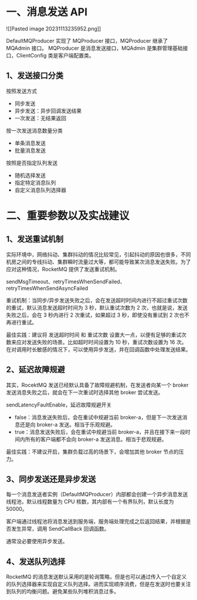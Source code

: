 # 一、消息发送 API

![[Pasted image 20231113235952.png]]

DefaultMQProducer 实现了 MQProducer 接口，MQProducer 继承了 MQAdmin 接口。
MQProducer 是消息发送接口，MQAdmin 是集群管理基础接口，ClientConfig 类是客户端配置类。


## 1、发送接口分类

按照发送方式
- 同步发送
- 异步发送：异步回调发送结果
- 一次发送：无结果返回

按一次发送消息数量分类
- 单条消息发送
- 批量消息发送

按照是否指定队列发送
- 随机选择发送
- 指定特定消息队列
- 自定义消息队列选择器


# 二、重要参数以及实战建议

## 1、发送重试机制

实际环境中，网络抖动、集群抖动的情况比较常见，引起抖动的原因也很多，不同机房之间的专线抖动、集群瞬时流量过大等，都可能导致某次消息发送失败。为了应对这种情况，RocketMQ 提供了发送重试机制。

sendMsgTimeout、retryTimesWhenSendFailed、retryTimesWhenSendAsyncFailed

重试机制：当同步/异步发送失败之后，会在发送超时时间内进行不超过重试次数的重试，默认消息发送超时时间为 3 秒，默认重试次数为 2 次，也就是说，发送失败之后，会在 3 秒内进行 2 次重试，如果超过 3 秒，即使没有重试到 2 次也不再进行重试。

最佳实践：建议将 发送超时时间 和 重试次数 设置大一点，以便有足够的重试次数来应对发送失败的场景。比如超时时间设置为 10 秒，重试次数设置为 16 次。
在对调用时长敏感的情况下，可以使用异步发送，并在回调函数中处理发送结果。

## 2、延迟故障规避

其实，RocektMQ 发送已经默认具备了故障规避机制，在发送者向某一个 broker 发送消息失败之后，就会在下一次重试时选择其他 broker 尝试发送。

sendLatencyFaultEnable，延迟故障规避开关
- false：消息发送失败后，会在重试中规避当前 broker-a，但是下一次发送消息还是向 broker-a 发送。相当于乐观规避。
- true：消息发送失败后，会在重试中规避当前 broker-a，并且在接下来一段时间内所有的客户端都不会向 broker-a 发送消息。相当于悲观规避。

最佳实践：不建议开启，集群负载过高的场景下，会增加其他 broker 节点的压力。

## 3、同步发送还是异步发送

每一个消息发送者实例（DefaultMQProducer）内部都会创建一个异步消息发送线程池，默认线程数量为 CPU 核数，其内部有一个有界队列，默认长度为 50000。

客户端通过线程池将消息发送到服务端，服务端处理完成之后返回结果，并根据是否发生异常，调用 SendCallBack 回调函数。

通常没必要使用异步发送。

## 4、发送队列选择

RocketMQ 的消息发送默认采用的是轮询策略，但是也可以通过传入一个自定义的队列选择器来实现自定义队列选择。进而实现顺序消费，但是在发送时也要关注到队列的均衡问题。避免某些队列堆积消息过多。



